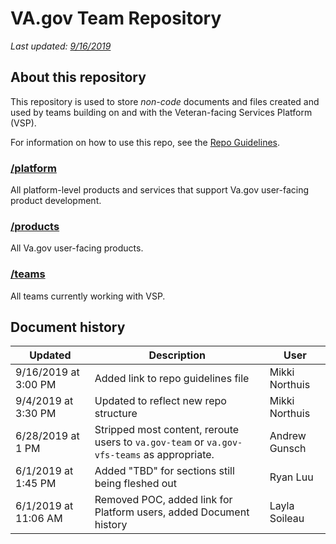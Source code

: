 # VA.gov Team Repository
*Last updated: [9/16/2019](#document-history)*

## About this repository
This repository is used to store *non-code* documents and files created and used by teams building on and with the Veteran-facing Services Platform (VSP). 

For information on how to use this repo, see the [Repo Guidelines](https://github.com/department-of-veterans-affairs/va.gov-team/blob/master/platform/working-with-vsp/onboarding/repo-guidelines.md). 

### [/platform](./platform)
All platform-level products and services that support Va.gov user-facing product development.

### [/products](./products)
All Va.gov user-facing products.

### [/teams](./teams)
All teams currently working with VSP.  

## Document history
| Updated | Description  | User  |  
|---|---|---|
| 9/16/2019 at 3:00 PM | Added link to repo guidelines file | Mikki Northuis |
| 9/4/2019 at 3:30 PM | Updated to reflect new repo structure | Mikki Northuis |
| 6/28/2019 at 1 PM | Stripped most content, reroute users to `va.gov-team` or `va.gov-vfs-teams` as appropriate. | Andrew Gunsch |
| 6/1/2019 at 1:45 PM  | Added "TBD" for sections still being fleshed out  | Ryan Luu |
| 6/1/2019 at 11:06 AM  | Removed POC, added link for Platform users, added Document history  | Layla Soileau |  
